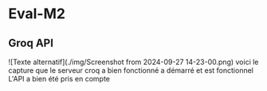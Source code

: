 # Eval-M2

## Groq API

![Texte alternatif](./img/Screenshot from 2024-09-27 14-23-00.png)
voici le capture que le serveur croq a bien fonctionné a démarré et est fonctionnel
L'API a bien été pris en compte